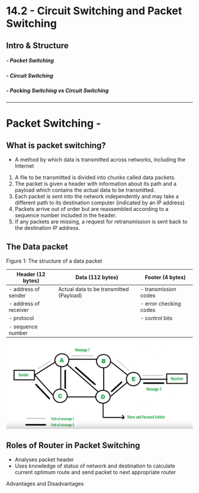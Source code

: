 # 14.2 - Circuit Switching and Packet Switching
## Intro & Structure
#####    - Packet Switching
#####    - Circuit Switching
#####    - Packing Switching vs Circuit Switching

---
# Packet Switching - 

## What is packet switching?
 - A method by which data is transmitted across networks, including the Internet

 1. A file to be transmitted is divided into chunks called data packets.
 2. The packet is given a header with information about its path and a payload which contains the actual data to be transmitted.
 3. Each packet is sent into the network independently and may take a different path to its destination computer (indicated by an IP address)
 4. Packets arrive out of order but are reassembled according to a sequence number included in the header.
 5. If any packets are missing, a request for retransmission is sent back to the destination IP address.

## The Data packet

Figure 1: The structure of a data packet

| Header (12 bytes)     | Data (112 bytes)                        | Footer (4 bytes)       |
| --------------------- | --------------------------------------- | ---------------------- |
| - address of sender   | Actual data to be transmitted (Payload) | - transmission codes   |
| - address of receiver |                                         | - error checking codes |
| - protocol            |                                         | - control bits         |
| - sequence number     |                                         |                        |

![](../Assets/Pasted%20image%2020250822024005.png)

## Roles of Router in Packet Switching
- Analyses packet header
- Uses knowledge of status of network and destination to calculate current optimum route and send packet to next appropriate router

Advantages and Disadvantages